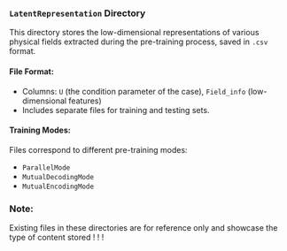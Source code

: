 ### `LatentRepresentation` Directory

This directory stores the low-dimensional representations of various physical fields extracted during the pre-training process, saved in `.csv` format.

#### File Format:

- Columns: `U` (the condition parameter of the case), `Field_info` (low-dimensional features)
- Includes separate files for training and testing sets.

#### Training Modes:

Files correspond to different pre-training modes:
- `ParallelMode`
- `MutualDecodingMode`
- `MutualEncodingMode`

### Note:

Existing files in these directories are for reference only and showcase the type of content stored ! ! !